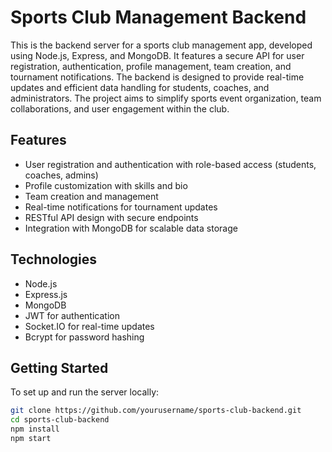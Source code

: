 # Sports Club Management Backend

This is the backend server for a sports club management app, developed using Node.js, Express, and MongoDB. It features a secure API for user registration, authentication, profile management, team creation, and tournament notifications. The backend is designed to provide real-time updates and efficient data handling for students, coaches, and administrators. The project aims to simplify sports event organization, team collaborations, and user engagement within the club.

## Features
- User registration and authentication with role-based access (students, coaches, admins)
- Profile customization with skills and bio
- Team creation and management
- Real-time notifications for tournament updates
- RESTful API design with secure endpoints
- Integration with MongoDB for scalable data storage

## Technologies
- Node.js
- Express.js
- MongoDB
- JWT for authentication
- Socket.IO for real-time updates
- Bcrypt for password hashing

## Getting Started
To set up and run the server locally:

```bash
git clone https://github.com/yourusername/sports-club-backend.git
cd sports-club-backend
npm install
npm start

